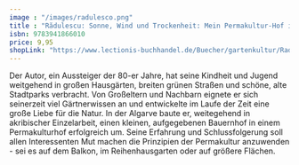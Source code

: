 ```yaml
---
image : "/images/radulesco.png"
title : "Rădulescu: Sonne, Wind und Trockenheit: Mein Permakultur-Hof in der Algarve"
isbn: 9783941866010
price: 9,95
shopLink: "https://www.lectionis-buchhandel.de/Buecher/gartenkultur/Radulescu-Sonne-Wind-und-Trockenheit-Mein-Permakultur-Hof-in::2877.html"
---
```

Der Autor, ein Aussteiger der 80-er Jahre, hat seine Kindheit und Jugend weitgehend in großen Hausgärten, breiten grünen Straßen und schöne, alte Stadtparks verbracht. Von Großeltern und Nachbarn eignete er sich seinerzeit viel Gärtnerwissen an und entwickelte im Laufe der Zeit eine große Liebe für die Natur. In der Algarve baute er, weitegehend in akribischer Einzelarbeit, einen kleinen, aufgegebenen Bauernhof in einem Permakulturhof erfolgreich um. Seine Erfahrung und Schlussfolgerung soll allen Interessenten Mut machen die Prinzipien der Permakultur anzuwenden - sei es auf dem Balkon, im Reihenhausgarten oder auf größere Flächen.
